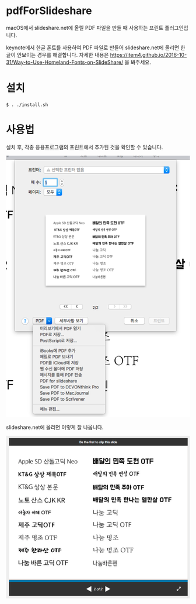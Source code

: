 # pdfForSlideshare

macOS에서 slideshare.net에 올릴 PDF 파일을 만들 때 사용하는 프린트 플러그인입니다.

keynote에서 한글 폰트를 사용하여 PDF 파일로 만들어 slideshare.net에 올리면 한글이 안보이는 경우를 해결합니다. 자세한 내용은 https://item4.github.io/2016-10-31/Way-to-Use-Homeland-Fonts-on-SlideShare/ 을 봐주세요.

# 설치

```
$ . ./install.sh
```

# 사용법

설치 후, 각종 응용프로그램의 프린트에서 추가된 것을 확인할 수 있습니다.

![pdfForSlideShare](pdfForSlideShare.png)

slideshare.net에 올리면 이렇게 잘 나옵니다.

![pdfForSlideShare_upload](pdfForSlideShare_upload.png)
